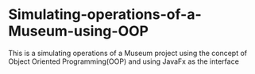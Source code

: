 # Simulating-operations-of-a-Museum-using-OOP
This is a simulating operations of a Museum project  using the concept of Object Oriented Programming(OOP) and using JavaFx as the interface
